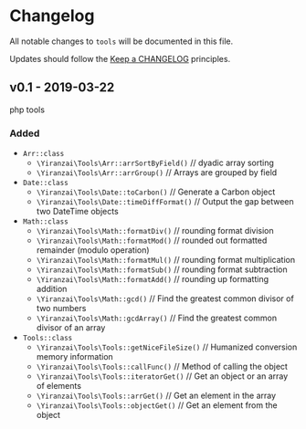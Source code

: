 # Changelog

All notable changes to `tools` will be documented in this file.

Updates should follow the [Keep a CHANGELOG](http://keepachangelog.com/) principles.

## v0.1 - 2019-03-22

php tools

### Added

-   `Arr::class`
    -   `\Yiranzai\Tools\Arr::arrSortByField()` // dyadic array sorting
    -   `\Yiranzai\Tools\Arr::arrGroup()` // Arrays are grouped by field
-   `Date::class`
    -   `\Yiranzai\Tools\Date::toCarbon()` // Generate a Carbon object
    -   `\Yiranzai\Tools\Date::timeDiffFormat()` // Output the gap between two DateTime objects
-   `Math::class`
    -   `\Yiranzai\Tools\Math::formatDiv()` // rounding format division
    -   `\Yiranzai\Tools\Math::formatMod()` // rounded out formatted remainder (modulo operation)
    -   `\Yiranzai\Tools\Math::formatMul()` // rounding format multiplication
    -   `\Yiranzai\Tools\Math::formatSub()` // rounding format subtraction
    -   `\Yiranzai\Tools\Math::formatAdd()` // rounding up formatting addition
    -   `\Yiranzai\Tools\Math::gcd()` // Find the greatest common divisor of two numbers
    -   `\Yiranzai\Tools\Math::gcdArray()` // Find the greatest common divisor of an array
-   `Tools::class`
    -   `\Yiranzai\Tools\Tools::getNiceFileSize()` // Humanized conversion memory information
    -   `\Yiranzai\Tools\Tools::callFunc()` // Method of calling the object
    -   `\Yiranzai\Tools\Tools::iteratorGet()` // Get an object or an array of elements
    -   `\Yiranzai\Tools\Tools::arrGet()` // Get an element in the array
    -   `\Yiranzai\Tools\Tools::objectGet()` // Get an element from the object
